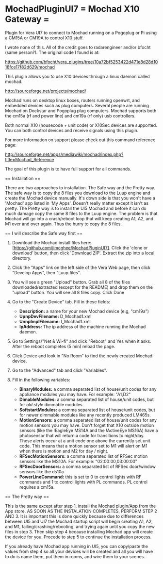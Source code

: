 # MochadPluginUI7   = Mochad X10 Gateway =

Plugin for Vera UI7 to connect to Mochad running on a Pogoplug or Pi using a CM15A or CM19A to control X10 stuff.

I wrote none of this.  All of the credit goes to radarengineer and/or bfocht (same person?).  The original code I found is at:

https://github.com/bfocht/vera_plugins/tree/10a72bf5253422d471e8d28d1018fce17f82d629/mochad

This plugin allows you to use X10 devices through a linux daemon called mochad.

http://sourceforge.net/projects/mochad/

Mochad runs on desktop linux boxes, routers running openwrt, and embedded devices such as plug computers. Several people are running Mochad on Dockstar and Pogoplug plug computers. Mochad supports both the cm15a (rf and power line) and cm19a (rf only) usb controllers.

Both normal X10 (housecode + unit code) or X10Sec devices are supported. You can both control devices and receive signals using this plugin.

For more information on support please check out this command reference page:

http://sourceforge.net/apps/mediawiki/mochad/index.php?title=Mochad_Reference

The goal of this plugin is to have full support for all commands.

== Installation ==

There are two approaches to installation.  The Safe way and the Pretty way.
The safe way is to copy the 8 files you download to the Luup engine and create the Mochad device manually.  It's down side is that you won't have a 'Mochad' app listed in 'My Apps'.  Doesn't really matter except it isn't as pretty.
The Pretty way is to install the UI5 Mochad and before it can do much damage copy the same 8 files to the Luup engine.  The problem is that Mochad will go into a crash/reboot loop that will keep creating A1, A2, and M1 over and over again.  Thus the hurry to copy the 8 files.

== I will describe the Safe way first ==

1. Download the Mochad install files here: [https://github.com/jimcghee/MochadPluginUI7]. Click the 'clone or download' button, then click 'Download ZIP'.  Extract the zip into a local directory.

2. Click the "Apps" link on the left side of the Vera Web page, then click "Develop Apps", then "Luup files".

3. You will see a green "Upload" button.  Grab all 8 of the files downloaded/extracted (except for the README) and drop them on the "upload" button.  You will see all 8 files copy.  Click Done

4. Go to the "Create Device" tab. Fill in these fields:
    * **Description:** a name for your new Mochad device (e.g, "cm19a")
    * **UpnpDevFilename:** D_Mochad1.xml
    * **UnnpImplFilename:** I_Mochad1.xml
    * **IpAddress:** The ip address of the machine running the Mochad daemon.

5. Go to Settings/"Net & Wi-fi" and click "Reboot" and Yes when it asks. After the reboot completes (5 min) reload the page.

6. Click Device and look in "No Room" to find the newly created Mochad device.

7. Go to the "Advanced" tab and click "Variables".

8. Fill in the following variables:
    * **BinaryModules:** a comma separated list of house/unit codes for any appliance modules you may have. For example: "A1,D2"
    * **DimableModules:** a comma separated list of house/unit codes, but for *old style* dimmable modules.
    * **SoftstartModules:** a comma separated list of house/unit codes, but for newer dimmable modules like any recently produced LM465s.
    * **MotionSensors:** a comma separated list of house/unit codes for any motion sensors you may have. Don't forget that X10 outside motion sensors (like the !EagleEye MS14A and the !ActiveEye MS16A) have a photosensor that will return a code for transitions to night/day. These alerts occur at a unit code one above the currently set unit code. This means that a motion sensor set to M1 will alert on M1 when there is motion and M2 for day / night.
    * **RFSecMotionSensors:** a comma separated list of RFSec motion sensors like the MS10A. For example: "02:00:00,03:00:00"
    * **RFSecDoorSensors:**  a comma separated list of RFSec door/window sensors like the ds10a
    * **PowerLineCommand:** this is set to 0 to control lights with RF commands and 1 to control lights with PL commands. PL control requires a cm15a.

== The Pretty way ==

This is the same except after step 1, install the Mochad plugin/App from the App store.
AS SOON AS THE INSTALATION COMPLETES, PERFORM STEP 2 AND 3.
It is important this is done quickly because due to differences between UI5 and UI7 the Mochad startup script will begin creating A1, A2, and M1, failing/crashing/rebooting, and trying again until you copy the new files in step 3.
Then skip step 4 because installing Mochad app will create the device for you.
Procede to step 5 to continue the installation process.

If you already have Mochad app running in UI5, you can copy/paste the values from step 4 so all your devices will be created and all you will have to do is name them, put them in rooms, and wire them to your scenes.
